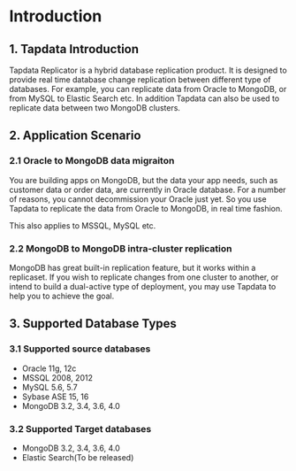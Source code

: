 # Introduction

## 1. Tapdata Introduction

Tapdata Replicator is a hybrid database replication product. It is designed to provide real time database change replication between different type of databases. For example, you can replicate data from Oracle to MongoDB, or from MySQL to Elastic Search etc.  In addition Tapdata can also be used to replicate data between two MongoDB clusters. 



## 2. Application Scenario

### 2.1 Oracle to MongoDB data migraiton

You are building apps on MongoDB, but the data your app needs, such as customer data or order data, are currently in Oracle database. For a number of reasons, you cannot decommission your Oracle just yet. So you use Tapdata to replicate the data from Oracle to MongoDB, in real time fashion. 

This also applies to MSSQL, MySQL etc. 

### 2.2 MongoDB to MongoDB intra-cluster replication

MongoDB has great built-in replication feature, but it works within a replicaset. If you wish to replicate changes from one cluster to another, or intend to build a dual-active type of deployment, you may use Tapdata to help you to achieve the goal. 



## 3. Supported Database Types

### 3.1 Supported source databases

- Oracle 11g, 12c
- MSSQL 2008, 2012
- MySQL 5.6, 5.7 
- Sybase ASE 15, 16
- MongoDB 3.2, 3.4, 3.6, 4.0

### 3.2 Supported Target databases

- MongoDB 3.2, 3.4, 3.6, 4.0
- Elastic Search(To be released)


